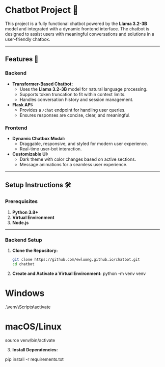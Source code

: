 # Chatbot Project 🚀

This project is a fully functional chatbot powered by the **Llama 3.2-3B** model and integrated with a dynamic frontend interface. The chatbot is designed to assist users with meaningful conversations and solutions in a user-friendly chatbox.

---

## Features 🌟

### Backend
- **Transformer-Based Chatbot:**
  - Uses the **Llama 3.2-3B** model for natural language processing.
  - Supports token truncation to fit within context limits.
  - Handles conversation history and session management.
- **Flask API:**
  - Provides a `/chat` endpoint for handling user queries.
  - Ensures responses are concise, clear, and meaningful.

### Frontend
- **Dynamic Chatbox Modal:**
  - Draggable, responsive, and styled for modern user experience.
  - Real-time user-bot interaction.
- **Customizable UI:**
  - Dark theme with color changes based on active sections.
  - Message animations for a seamless user experience.

---

## Setup Instructions 🛠️

### Prerequisites
1. **Python 3.8+**
2. **Virtual Environment**
3. **Node.js** 

---

### Backend Setup

1. **Clone the Repository:**
   ```bash
   git clone https://github.com/ewluong.github.io/chatbot.git
   cd chatbot

2. **Create and Activate a Virtual Environment:**
python -m venv venv
# Windows
.\venv\Scripts\activate
# macOS/Linux
source venv/bin/activate

3. **Install Dependencies:**

pip install -r requirements.txt

